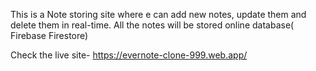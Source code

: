 This is a Note storing site where e can add new notes, update them and delete them in real-time. All the notes will be stored online database( Firebase Firestore)

Check the live site- https://evernote-clone-999.web.app/
